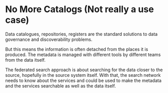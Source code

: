 # No More Catalogs (Not really a use case)

Data catalogues, repositories, registers are the standard
solutions to data governance and discoverability problems. 

But this means the information is often detached from the places it is produced. 
The metadata is managed with different tools by different teams from the data itself. 

The federated search approach is about searching for the data closer to the source,
hopefully in the source system itself. With that, the search network needs
to know about the services and could be used to make the metadata and the services searchable as well as the data itself. 